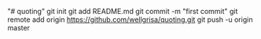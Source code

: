 "# quoting"  git init git add README.md git commit -m "first commit" git remote add origin https://github.com/wellgrisa/quoting.git git push -u origin master
